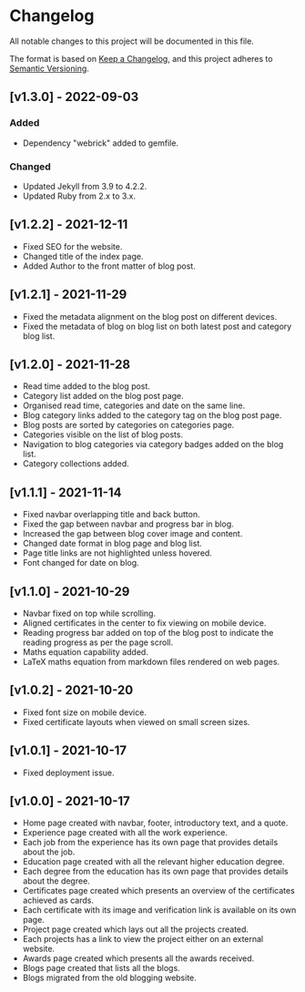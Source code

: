 # Changelog
All notable changes to this project will be documented in this file.

The format is based on [Keep a Changelog](https://keepachangelog.com/en/1.0.0/),
and this project adheres to [Semantic Versioning](https://semver.org/spec/v2.0.0.html).

## [v1.3.0] - 2022-09-03
### Added
- Dependency "webrick" added to gemfile.

### Changed
- Updated Jekyll from 3.9 to 4.2.2.
- Updated Ruby from 2.x to 3.x.

## [v1.2.2] - 2021-12-11

- Fixed SEO for the website.
- Changed title of the index page.
- Added Author to the front matter of blog post.

## [v1.2.1] - 2021-11-29

- Fixed the metadata alignment on the blog post on different devices.
- Fixed the metadata of blog on blog list on both latest post and category blog list.

## [v1.2.0] - 2021-11-28

- Read time added to the blog post.
- Category list added on the blog post page.
- Organised read time, categories and date on the same line.
- Blog category links added to the category tag on the blog post page.
- Blog posts are sorted by categories on categories page.
- Categories visible on the list of blog posts.
- Navigation to blog categories via category badges added on the blog list.
- Category collections added.

## [v1.1.1] - 2021-11-14

- Fixed navbar overlapping title and back button.
- Fixed the gap between navbar and progress bar in blog.
- Increased the gap between blog cover image and content.
- Changed date format in blog page and blog list.
- Page title links are not highlighted unless hovered.
- Font changed for date on blog.

## [v1.1.0] - 2021-10-29

- Navbar fixed on top while scrolling.
- Aligned certificates in the center to fix viewing on mobile device.
- Reading progress bar added on top of the blog post to indicate the reading progress as per the page scroll.
- Maths equation capability added.
- LaTeX maths equation from markdown files rendered on web pages.

## [v1.0.2] - 2021-10-20

- Fixed font size on mobile device.
- Fixed certificate layouts when viewed on small screen sizes.

## [v1.0.1] - 2021-10-17

- Fixed deployment issue.

## [v1.0.0] - 2021-10-17

- Home page created with navbar, footer, introductory text, and a quote.
- Experience page created with all the work experience.
- Each job from the experience has its own page that provides details about the job.
- Education page created with all the relevant higher education degree.
- Each degree from the education has its own page that provides details about the degree.
- Certificates page created which presents an overview of the certificates achieved as cards.
- Each certificate with its image and verification link is available on its own page.
- Project page created which lays out all the projects created.
- Each projects has a link to view the project either on an external website.
- Awards page created which presents all the awards received.
- Blogs page created that lists all the blogs.
- Blogs migrated from the old blogging website.  
